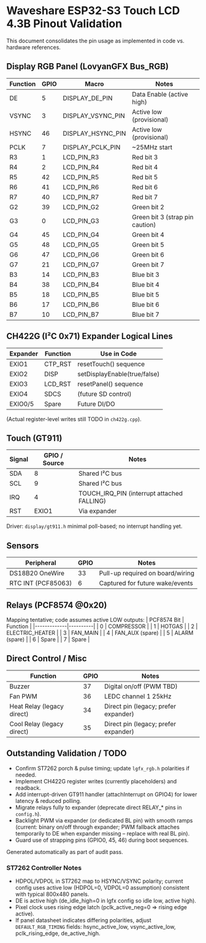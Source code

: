 # Waveshare ESP32-S3 Touch LCD 4.3B Pinout Validation

This document consolidates the pin usage as implemented in code vs. hardware references.

## Display RGB Panel (LovyanGFX Bus_RGB)
| Function | GPIO | Macro | Notes |
|----------|------|-------|-------|
| DE | 5 | DISPLAY_DE_PIN | Data Enable (active high) |
| VSYNC | 3 | DISPLAY_VSYNC_PIN | Active low (provisional) |
| HSYNC | 46 | DISPLAY_HSYNC_PIN | Active low (provisional) |
| PCLK | 7 | DISPLAY_PCLK_PIN | ~25MHz start |
| R3 | 1 | LCD_PIN_R3 | Red bit 3 |
| R4 | 2 | LCD_PIN_R4 | Red bit 4 |
| R5 | 42 | LCD_PIN_R5 | Red bit 5 |
| R6 | 41 | LCD_PIN_R6 | Red bit 6 |
| R7 | 40 | LCD_PIN_R7 | Red bit 7 |
| G2 | 39 | LCD_PIN_G2 | Green bit 2 |
| G3 | 0 | LCD_PIN_G3 | Green bit 3 (strap pin caution) |
| G4 | 45 | LCD_PIN_G4 | Green bit 4 |
| G5 | 48 | LCD_PIN_G5 | Green bit 5 |
| G6 | 47 | LCD_PIN_G6 | Green bit 6 |
| G7 | 21 | LCD_PIN_G7 | Green bit 7 |
| B3 | 14 | LCD_PIN_B3 | Blue bit 3 |
| B4 | 38 | LCD_PIN_B4 | Blue bit 4 |
| B5 | 18 | LCD_PIN_B5 | Blue bit 5 |
| B6 | 17 | LCD_PIN_B6 | Blue bit 6 |
| B7 | 10 | LCD_PIN_B7 | Blue bit 7 |

## CH422G (I²C 0x71) Expander Logical Lines
| Expander | Function | Use in Code |
|----------|----------|-------------|
| EXIO1 | CTP_RST | resetTouch() sequence |
| EXIO2 | DISP | setDisplayEnable(true/false) |
| EXIO3 | LCD_RST | resetPanel() sequence |
| EXIO4 | SDCS | (future SD control) |
| EXIO0/5 | Spare | Future DI/DO |

(Actual register-level writes still TODO in `ch422g.cpp`).

## Touch (GT911)
| Signal | GPIO / Source | Notes |
|--------|---------------|-------|
| SDA | 8 | Shared I²C bus |
| SCL | 9 | Shared I²C bus |
| IRQ | 4 | TOUCH_IRQ_PIN (interrupt attached FALLING) |
| RST | EXIO1 | Via expander |

Driver: `display/gt911.h` minimal poll-based; no interrupt handling yet.

## Sensors
| Peripheral | GPIO | Notes |
|------------|------|-------|
| DS18B20 OneWire | 33 | Pull-up required on board/wiring |
| RTC INT (PCF85063) | 6 | Captured for future wake/events |

## Relays (PCF8574 @0x20)
Mapping tentative; code assumes active LOW outputs:
| PCF8574 Bit | Function |
|-------------|----------|
| 0 | COMPRESSOR |
| 1 | HOTGAS |
| 2 | ELECTRIC_HEATER |
| 3 | FAN_MAIN |
| 4 | FAN_AUX (spare) |
| 5 | ALARM (spare) |
| 6 | Spare |
| 7 | Spare |

## Direct Control / Misc
| Function | GPIO | Notes |
|----------|------|-------|
| Buzzer | 37 | Digital on/off (PWM TBD) |
| Fan PWM | 36 | LEDC channel 1 25kHz |
| Heat Relay (legacy direct) | 34 | Direct pin (legacy; prefer expander) |
| Cool Relay (legacy direct) | 35 | Direct pin (legacy; prefer expander) |

## Outstanding Validation / TODO
- Confirm ST7262 porch & pulse timing; update `lgfx_rgb.h` polarities if needed.
- Implement CH422G register writes (currently placeholders) and readback.
- Add interrupt-driven GT911 handler (attachInterrupt on GPIO4) for lower latency & reduced polling.
- Migrate relays fully to expander (deprecate direct RELAY_* pins in `config.h`).
- Backlight PWM via expander (or dedicated BL pin) with smooth ramps (current: binary on/off through expander; PWM fallback attaches temporarily to DE when expander missing – replace with real BL pin).
- Guard use of strapping pins (GPIO0, 45, 46) during boot sequences.

Generated automatically as part of audit pass.

### ST7262 Controller Notes
- HDPOL/VDPOL in ST7262 map to HSYNC/VSYNC polarity; current config uses active low (HDPOL=0, VDPOL=0 assumption) consistent with typical 800x480 panels.
- DE is active high (de_idle_high=0 in lgfx config so idle low, active high).
- Pixel clock uses rising edge latch (pclk_active_neg=0 => rising edge active).
- If panel datasheet indicates differing polarities, adjust `DEFAULT_RGB_TIMING` fields: hsync_active_low, vsync_active_low, pclk_rising_edge, de_active_high.
